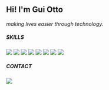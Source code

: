 <h2>Hi! I'm Gui Otto</h2>

<i>making lives easier through technology.</i>

##### SKILLS

<div align="left">
  <img src="https://img.shields.io/badge/Python-000?style=flat-square&logo=python&logoColor=yellow" />
  <img src="https://img.shields.io/badge/JavaScript-000?style=flat-square&logo=javascript&logoColor=F7DF1E" />
  <img src="https://img.shields.io/badge/React-000?style=flat-square&logo=react&logoColor=71DAFB" />
  <img src="https://img.shields.io/badge/Node.js-000?style=flat-square&logo=node.js&logoColor=339933" />
  <img src="https://img.shields.io/badge/HTML5-000?style=flat-square&logo=html5&logoColor=E34F26" />
  <img src="https://img.shields.io/badge/CSS3-1572B6?style=flat-square&logoColor=white" />
  <img src="https://img.shields.io/badge/Bootstrap-000?style=flat-square&logo=bootstrap&logoColor=563D7C" />
  <img src="https://img.shields.io/badge/REST%20API-000?style=flat-square&logo=swagger&logoColor=85EA2D" />
</div>



##### CONTACT

<a href="mailto:guilhermeotto22@gmail.com">
  <img src="https://img.shields.io/badge/Gmail-000?style=flat-square&logo=gmail&logoColor=red" />
</a>

